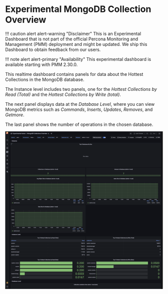 # Experimental MongoDB Collection Overview

!!! caution alert alert-warning "Disclaimer"
    This is an Experimental Dashboard that is not part of the official Percona Monitoring and Management (PMM) deployment and might be updated. We ship this Dashboard to obtain feedback from our users.

!!! note alert alert-primary "Availability"
    This experimental dashboard is available starting with PMM 2.30.0.

This realtime dashboard contains panels for data about the Hottest Collections in the MongoDB database.

The Instance level includes two panels, one for the *Hottest Collections by Read (Total)* and the *Hottest Collections by Write (total)*. 

The next panel displays data at the *Database Level*, where you can view MongoDB metrics such as *Commands*, *Inserts*, *Updates*, *Removes*, and *Getmore*.

The last panel shows the number of operations in the chosen database.

![!image](../../_images/PMM_Mongodb_Collections_Overview_Experimental.png)
